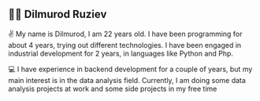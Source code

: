 ## 👨‍💻 Dilmurod Ruziev  

✌️ My name is Dilmurod, I am 22 years old. I have been programming for about 4 years, trying out different technologies. I have been engaged in industrial development for 2 years, in languages like Python and Php.  

💻 I have experience in backend development for a couple of years, but my main interest is in the data analysis field. Currently, I am doing some data analysis projects at work and some side projects in my free time





